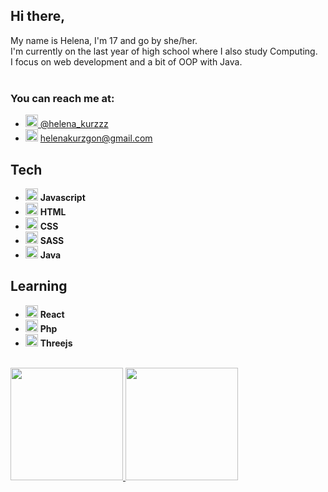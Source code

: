 ## Hi there,
My name is Helena, I'm 17 and go by she/her.\
I'm currently on the last year of high school where I also study Computing.\
I focus on web development and a bit of OOP with Java.\
<br/>
### You can reach me at: 
- <a target="_blank" href="https://twitter.com/helena_kurzzz"> <img src="https://cdn.jsdelivr.net/gh/devicons/devicon/icons/twitter/twitter-original.svg" width="20px" height="auto" /> @helena_kurzzz </a>
- <img src="https://cdn.jsdelivr.net/gh/devicons/devicon/icons/google/google-original.svg"   width="20px" height="auto" /> helenakurzgon@gmail.com

## Tech
- <img src="https://cdn.jsdelivr.net/gh/devicons/devicon/icons/javascript/javascript-original.svg"  width="20px" height="auto" /> **Javascript**
- <img src="https://cdn.jsdelivr.net/gh/devicons/devicon/icons/html5/html5-original.svg"  width="20px" height="auto" /> **HTML**
- <img src="https://cdn.jsdelivr.net/gh/devicons/devicon/icons/css3/css3-original.svg"  width="20px" height="auto" /> **CSS**
- <img src="https://cdn.jsdelivr.net/gh/devicons/devicon/icons/sass/sass-original.svg"  width="20px" height="auto" /> **SASS**
- <img src="https://cdn.jsdelivr.net/gh/devicons/devicon/icons/java/java-original.svg"  width="20px" height="auto" /> **Java**

## Learning
- <img src="https://cdn.jsdelivr.net/gh/devicons/devicon/icons/react/react-original.svg"  width="20px" height="auto" /> **React**
- <img src="https://cdn.jsdelivr.net/gh/devicons/devicon/icons/php/php-original.svg"  width="20px" height="auto" /> **Php**
- <img src="https://cdn.jsdelivr.net/gh/devicons/devicon/icons/threejs/threejs-original.svg" width="20px" height="auto" /> **Threejs**

<br/>
<div>
<a href="https://github.com/aaneleh">
  <img height="180em" src="https://github-readme-stats.vercel.app/api/top-langs/?username=aaneleh&layout=compact&langs_count=7&theme=dracula"/>
  <img height="180em" src="https://github-readme-stats.vercel.app/api?username=aaneleh&show_icons=true&theme=dracula&include_all_commits=true&count_private=true"/>
</div>
